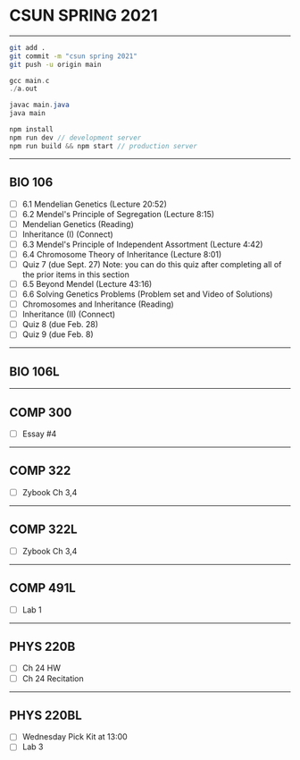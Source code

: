 # CSUN SPRING 2021

****

```bash
git add .
git commit -m "csun spring 2021"
git push -u origin main
```

```c
gcc main.c
./a.out
```

```java
javac main.java
java main
```

```javascript
npm install
npm run dev // development server
npm run build && npm start // production server
```

****

## BIO 106

- [ ] 6.1 Mendelian Genetics (Lecture 20:52)
- [ ] 6.2 Mendel's Principle of Segregation (Lecture 8:15)
- [ ] Mendelian Genetics (Reading)
- [ ] Inheritance (I) (Connect)
- [ ] 6.3 Mendel's Principle of Independent Assortment (Lecture 4:42)
- [ ] 6.4 Chromosome Theory of Inheritance (Lecture 8:01)
- [ ] Quiz 7 (due Sept. 27) Note: you can do this quiz after completing all of the prior items in this section
- [ ] 6.5 Beyond Mendel (Lecture 43:16)
- [ ] 6.6 Solving Genetics Problems (Problem set and Video of Solutions)
- [ ] Chromosomes and Inheritance (Reading)
- [ ] Inheritance (II) (Connect)
- [ ] Quiz 8 (due Feb. 28)
- [ ] Quiz 9 (due Feb. 8)

****

## BIO 106L

****

## COMP 300

- [ ] Essay #4

****

## COMP 322

- [ ] Zybook Ch 3,4

****

## COMP 322L

- [ ] Zybook Ch 3,4

****

## COMP 491L

- [ ] Lab 1

****

## PHYS 220B

- [ ] Ch 24 HW
- [ ] Ch 24 Recitation

****

## PHYS 220BL

- [ ] Wednesday Pick Kit at 13:00
- [ ] Lab 3
